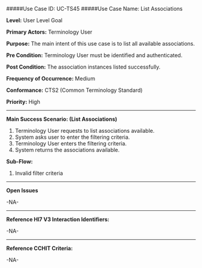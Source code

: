 #####Use Case ID: UC-TS45
#####Use Case Name: List Associations

**Level:**                     User Level Goal

**Primary Actors:**            Terminology User  

**Purpose:**                   The main intent of this use case is to list all available associations.

**Pre Condition:**             Terminology User must be identified and authenticated. 

**Post Condition:**            The association instances listed successfully.

**Frequency of Occurrence:**   Medium

**Conformance:**             	 CTS2 (Common Terminology Standard)

**Priority:**                  High
__________________________________________________________
**Main Success Scenario: (List Associations)**

1.	Terminology User requests to list associations available.
2.	System asks user to enter the filtering criteria.
3.	Terminology User enters the filtering criteria.
4.	System returns the associations available.

**Sub-Flow:**

1. Invalid filter criteria

_______________________________________________________________
**Open Issues**

-NA-
_______________________________________________________________
**Reference Hl7 V3 Interaction Identifiers:**

-NA-
_______________________________________________________________
**Reference CCHIT Criteria:**

-NA-
